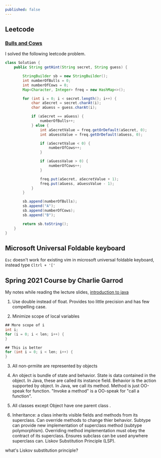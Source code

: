 ```yaml
---
published: false
---
```


## Leetcode

### [Bulls and Cows](https://leetcode.com/problems/bulls-and-cows/description/) 

I solved the following leetcode problem.

```java
class Solution {
    public String getHint(String secret, String guess) {

        StringBuilder sb = new StringBuilder();
        int numberOfBulls = 0;
        int numberOfCows = 0;
        Map<Character, Integer> freq = new HashMap<>();

        for (int i = 0; i < secret.length(); i++) {
            char aSecret = secret.charAt(i);
            char aGuess = guess.charAt(i);

            if (aSecret == aGuess) {
                numberOfBulls++;
            } else {
                int aSecretValue = freq.getOrDefault(aSecret, 0);
                int aGuessValue = freq.getOrDefault(aGuess, 0);

                if (aSecretValue < 0) {
                    numberOfCows++;
                }

                if (aGuessValue > 0) {
                    numberOfCows++;
                }

                freq.put(aSecret, aSecretValue + 1);
                freq.put(aGuess, aGuessValue - 1);
            }
        }

        sb.append(numberOfBulls);
        sb.append("A");
        sb.append(numberOfCows);
        sb.append("B");

        return sb.toString();
    }
}
```

## Microsoft Universal Foldable keyboard 

`Esc` doesn't work for existing vim in microsoft universal foldable keyboard, instead type `Cltrl + '['`

## Spring 2021 Course by Charlie Garrod

My notes while reading the lecture slides, [introduction to java](https://drive.google.com/file/d/1tcAkDu-vapQqUvW3p4qW8NO7DOm7RQq6/view?usp=share_link)

1. Use double instead of float. Provides too little precision and has few compelling case.

2. Minimize scope of local variables


```java
## More scope of i
int i;
for (i = 0; i < len; i++) {
}

## This is better
for (int i = 0; i < len; i++) {
}
```

3. All non-prmiite are represented by objects

4. An object is bundle of state and behavior. State is data contained in the object. In Java, these are called its instance field. Behavior is the action supported by object. In Java, we call its method. Method is just OO-speak for function. "Invoke a method" is a OO-speak for "call a function".

5. All classes except Object have one parent class .

6. Inheritance: a class inherits visible fields and methods from its superclass. Can override methods to change thier behavior. Subtype can provide new implementation of superclass method (subtype polymorphism). Overriding method implementation must obey the contract of its superclass. Ensures subclass can be used anywhere superclass can. Liskov Substitution Principle (LSP).

what's Liskov substitution principle? 
